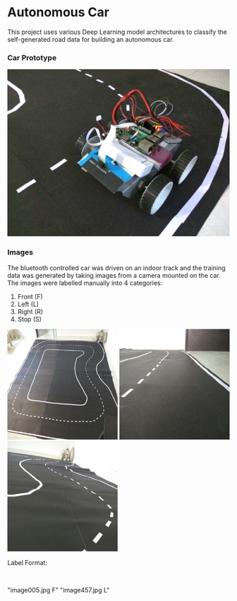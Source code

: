 # Autonomous Car

This project uses various Deep Learning model architectures to classify the self-generated road data for building an autonomous car.

### Car Prototype
<img src="https://github.com/First-Of-His-Name/Autonomous-Car-Prototype/blob/master/Car_image.jpg"/>

### Images
The bluetooth controlled car was driven on an indoor track and the training data was generated by taking images from a camera mounted on the car. The images were labelled manually into 4 categories:
1. Front (F)
2. Left  (L)
3. Right (R)
4. Stop  (S)

<img src="https://github.com/First-Of-His-Name/Autonomous-Car-Prototype/blob/master/track_image1.jpg" width="250px" height="250px"/> <img src="https://github.com/First-Of-His-Name/Autonomous-Car-Prototype/blob/master/track_image2.jpg" width="250px" height="250px"/> <img src="https://github.com/First-Of-His-Name/Autonomous-Car-Prototype/blob/master/track_image3.jpg" width="250px" height="250px"/>

Label Format: <p style="visibility:hidden;">jfdsbfjsfbsdfbjksfbksf</p>"image005.jpg F" "image457.jpg L"
